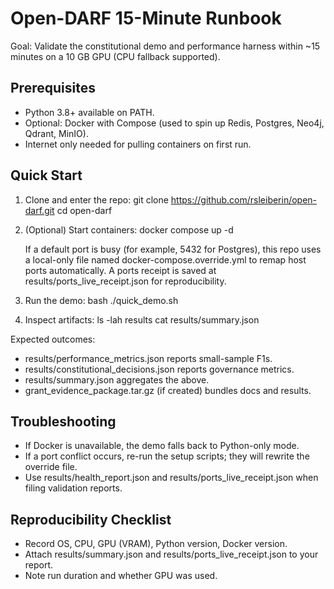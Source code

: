 # Open-DARF 15-Minute Runbook

Goal: Validate the constitutional demo and performance harness within ~15 minutes on a 10 GB GPU (CPU fallback supported).

## Prerequisites
- Python 3.8+ available on PATH.
- Optional: Docker with Compose (used to spin up Redis, Postgres, Neo4j, Qdrant, MinIO).
- Internet only needed for pulling containers on first run.

## Quick Start
1. Clone and enter the repo:
    git clone https://github.com/rsleiberin/open-darf.git
    cd open-darf

2. (Optional) Start containers:
    docker compose up -d

   If a default port is busy (for example, 5432 for Postgres), this repo uses a local-only
   file named docker-compose.override.yml to remap host ports automatically.
   A ports receipt is saved at results/ports_live_receipt.json for reproducibility.

3. Run the demo:
    bash ./quick_demo.sh

4. Inspect artifacts:
    ls -lah results
    cat results/summary.json

Expected outcomes:
- results/performance_metrics.json reports small-sample F1s.
- results/constitutional_decisions.json reports governance metrics.
- results/summary.json aggregates the above.
- grant_evidence_package.tar.gz (if created) bundles docs and results.

## Troubleshooting
- If Docker is unavailable, the demo falls back to Python-only mode.
- If a port conflict occurs, re-run the setup scripts; they will rewrite the override file.
- Use results/health_report.json and results/ports_live_receipt.json when filing validation reports.

## Reproducibility Checklist
- Record OS, CPU, GPU (VRAM), Python version, Docker version.
- Attach results/summary.json and results/ports_live_receipt.json to your report.
- Note run duration and whether GPU was used.
